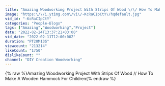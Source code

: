 ```yaml
---
title: "Amazing Woodworking Project With Strips Of Wood \/\/ How To Make A Wooden Hammock For Children"
image: "https:\/\/i.ytimg.com\/vi\/-KcRaCIpCtY\/hqdefault.jpg"
vid_id: "-KcRaCIpCtY"
categories: "People-Blogs"
tags: ["Amazing","Woodworking","Project"]
date: "2022-02-24T13:37:21+03:00"
vid_date: "2022-02-11T12:00:00Z"
duration: "PT20M13S"
viewcount: "213214"
likeCount: "1750"
dislikeCount: ""
channel: "DIY Creation Woodworking"
---
```

{% raw %}Amazing Woodworking Project With Strips Of Wood // How To Make A Wooden Hammock For Children{% endraw %}
